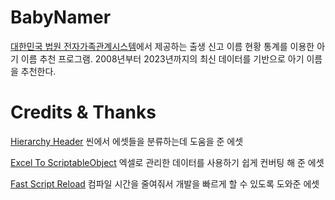 # BabyNamer

[대한민국 법원 전자가족관계시스템](https://efamily.scourt.go.kr/)에서 제공하는 출생 신고 이름 현황 통계를 이용한 아기 이름 추천 프로그램.
2008년부터 2023년까지의 최신 데이터를 기반으로 아기 이름을 추천한다.


# Credits & Thanks
[Hierarchy Header](https://github.com/BennyKok/unity-hierarchy-header.git) 씬에서 에셋들을 분류하는데 도움을 준 에셋

[Excel To ScriptableObject](https://github.com/greatclock/excel_to_scriptableobject) 엑셀로 관리한 데이터를 사용하기 쉽게 컨버팅 해 준 에셋

[Fast Script Reload](https://github.com/handzlikchris/FastScriptReload) 컴파일 시간을 줄여줘서 개발을 빠르게 할 수 있도록 도와준 에셋
